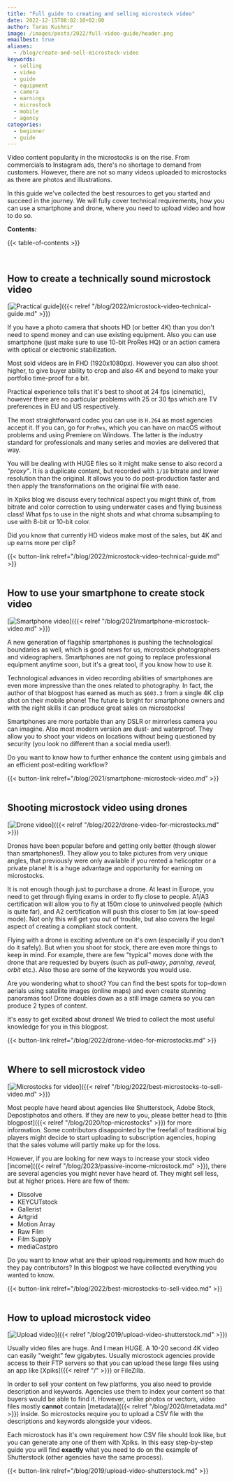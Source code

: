 ```yaml
---
title: "Full guide to creating and selling microstock video"
date: 2022-12-15T08:02:10+02:00
author: Taras Kushnir
image: /images/posts/2022/full-video-guide/header.png
emailbest: true
aliases:
  - /blog/create-and-sell-microstock-video
keywords:
  - selling
  - video
  - guide
  - equipment
  - camera
  - earnings
  - microstock
  - mobile
  - agency
categories:
  - beginner
  - guide
---
```


Video content popularity in the microstocks is on the rise. From commercials to Instagram ads, there's no shortage to demand from customers. However, there are not so many videos uploaded to microstocks as there are photos and illustrations. 

In this guide we've collected the best resources to get you started and succeed in the journey. We will fully cover technical requirements, how you can use a smartphone and drone, where you need to upload video and how to do so.

**Contents:**

{{< table-of-contents >}}

<br />

## How to create a technically sound microstock video

[![Practical guide](/images/posts/2022/microstock-video/header.jpg "Every technical aspect is covered!")]({{< relref "/blog/2022/microstock-video-technical-guide.md" >}})

If you have a photo camera that shoots HD (or better 4K) than you don't need to spend money and can use existing equipment. Also you can use smartphone (just make sure to use 10-bit ProRes HQ) or an action camera with optical or electronic stabilization.

Most sold videos are in FHD (1920x1080px). However you can also shoot higher, to give buyer ability to crop and also 4K and beyond to make your portfolio time-proof for a bit.

Practical experience tells that it's best to shoot at 24 fps (cinematic), however there are no particular problems with 25 or 30 fps which are TV preferences in EU and US respectively.

The most straightforward codec you can use is `H.264` as most agencies accept it. If you can, go for `ProRes`, which you can have on macOS without problems and using Premiere on Windows. The latter is the industry standard for professionals and many series and movies are delivered that way.

You will be dealing with HUGE files so it might make sense to also record a _"proxy"_. It is a duplicate content, but recorded with `1/10` bitrate and lower resolution than the original. It allows you to do post-production faster and then apply the transformations on the original file with ease.

In Xpiks blog we discuss every technical aspect you might think of, from bitrate and color correction to using underwater cases and flying business class! What fps to use in the night shots and what chroma subsampling to use with 8-bit or 10-bit color.

Did you know that currently HD videos make most of the sales, but 4K and up earns more per clip?

{{< button-link relref="/blog/2022/microstock-video-technical-guide.md" >}} <br><br>

## How to use your smartphone to create stock video

[![Smartphone video](/images/posts/2021/smartphone-video/header.jpg "Something everybody has in their pocket")]({{< relref "/blog/2021/smartphone-microstock-video.md" >}})

A new generation of flagship smartphones is pushing the technological boundaries as well, which is good news for us, microstock photographers and videographers. Smartphones are not going to replace professional equipment anytime soon, but it's a great tool, if you know how to use it.

Technological advances in video recording abilities of smartphones are even more impressive than the ones related to photography. In fact, the author of that blogpost has earned as much as `$603.3` from a single 4K clip shot on their mobile phone! The future is bright for smartphone owners and with the right skills it can produce great sales on microstocks!

Smartphones are more portable than any DSLR or mirrorless camera you can imagine. Also most modern version are dust- and waterproof. They allow you to shoot your videos on locations without being questioned by security (you look no different than a social media user!).

Do you want to know how to further enhance the content using gimbals and an efficient post-editing workflow?

{{< button-link relref="/blog/2021/smartphone-microstock-video.md" >}} <br><br>

## Shooting microstock video using drones

[![Drone video](/images/posts/2022/drone-video/header.jpg "Are drones the new 'cash machine'?")]({{< relref "/blog/2022/drone-video-for-microstocks.md" >}})

Drones have been popular before and getting only better (though slower than smartphones!). They allow you to take pictures from very unique angles, that previously were only available if you rented a helicopter or a private plane! It is a huge advantage and opportunity for earning on microstocks.

It is not enough though just to purchase a drone. At least in Europe, you need to get through flying exams in order to fly close to people. A1/A3 certification will allow you to fly at 150m close to uninvolved people (which is quite far), and A2 certification will push this closer to 5m (at low-speed mode). Not only this will get you out of trouble, but also covers the legal aspect of creating a compliant stock content.

Flying with a drone is exciting adventure on it's own (especially if you don't do it safely). But when you shoot for stock, there are even more things to keep in mind. For example, there are few "typical" moves done with the drone that are requested by buyers (such as _pull-away_, _panning_, _reveal_, _orbit_ etc.). Also those are some of the keywords you would use.

Are you wondering what to shoot? You can find the best spots for top-down aerials using satellite images (online maps) and even create stunning panoramas too! Drone doubles down as a still image camera so you can produce 2 types of content.

It's easy to get excited about drones! We tried to collect the most useful knowledge for you in this blogpost.

{{< button-link relref="/blog/2022/drone-video-for-microstocks.md" >}} <br><br>

## Where to sell microstock video

[![Microstocks for video](/images/posts/2022/video-agencies/header.jpeg "Agencies you have not heard of")]({{< relref "/blog/2022/best-microstocks-to-sell-video.md" >}})

Most people have heard about agencies like Shutterstock, Adobe Stock, Depostiphotos and others. If they are new to you, please better head to [this blogpost]({{< relref "/blog/2020/top-microstocks" >}}) for more information. Some contributors disappointed by the freefall of traditional big players might decide to start uploading to subscription agencies, hoping that the sales volume will partly make up for the loss.

However, if you are looking for new ways to increase your stock video [income]({{< relref "/blog/2023/passive-income-microstock.md" >}}), there are several agencies you might never have heard of. They might sell less, but at higher prices. Here are few of them:

- Dissolve
- KEYCUTstock
- Gallerist
- Artgrid
- Motion Array
- Raw Film
- Film Supply
- mediaCastpro

Do you want to know what are their upload requirements and how much do they pay contributors? In this blogpost we have collected everything you wanted to know.

{{< button-link relref="/blog/2022/best-microstocks-to-sell-video.md" >}} <br><br>

## How to upload microstock video

[![Upload video](/images/posts/2019/video-upload/video-camera.jpg "Uploading videos has it's intricacies")]({{< relref "/blog/2019/upload-video-shutterstock.md" >}})

Usually video files are huge. And I mean HUGE. A 10-20 second 4K video can easily "weight" few gigabytes. Usually microstock agencies provide access to their FTP servers so that you can upload these large files using an app like [Xpiks]({{< relref "/" >}}) or FileZilla.

In order to sell your content on few platforms, you also need to provide description and keywords. Agencies use them to index your content so that buyers would be able to find it. However, unlike photos or vectors, video files mostly **cannot** contain [metadata]({{< relref "/blog/2020/metadata.md" >}}) inside. So microstocks require you to upload a CSV file with the descriptions and keywords alongside your videos.

Each microstock has it's own requirement how CSV file should look like, but you can generate any one of them with Xpiks. In this easy step-by-step guide you will find **exactly** what you need to do on the example of Shutterstock (other agencies have the same process).

{{< button-link relref="/blog/2019/upload-video-shutterstock.md" >}} <br><br>